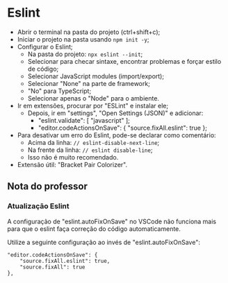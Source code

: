 # Eslint

- Abrir o terminal na pasta do projeto (ctrl+shift+c);
- Iniciar o projeto na pasta usando `npm init -y`;
- Configurar o Eslint;
    - Na pasta do projeto: `npx eslint --init`;
    - Selecionar para checar sintaxe, encontrar problemas e forçar estilo de código;
    - Selecionar JavaScript modules (import/export);
    - Selecionar "None" na parte de framework;
    - "No" para TypeScript;
    - Selecionar apenas o "Node" para o ambiente.
- Ir em extensões, procurar por "ESLint" e instalar ele;
    - Depois, ir em "settings", "Open Settings (JSON)" e adicionar:
        - "eslint.validate": [ "javascript" ];
        - "editor.codeActionsOnSave": { "source.fixAll.eslint": true };
- Para desativar um erro do Eslint, pode-se declarar como comentário:
    - Acima da linha: `// eslint-disable-next-line`;
    - Na frente da linha: `// eslint disable-line`;
    - Isso não é muito recomendado.
- Extensão útil: "Bracket Pair Colorizer".

## Nota do professor

### Atualização Eslint

A configuração de "eslint.autoFixOnSave" no VSCode não funciona mais para que o eslint faça correção do código automaticamente.

Utilize a seguinte configuração ao invés de "eslint.autoFixOnSave":

```
"editor.codeActionsOnSave": {
    "source.fixAll.eslint": true,
    "source.fixAll": true
},
```
